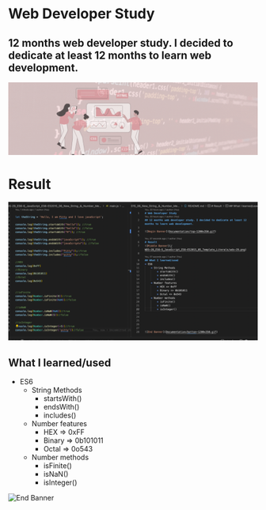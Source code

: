 # Web Developer Study
## 12 months web developer study. I decided to dedicate at least 12 months to learn web development.

![Begin Banner](Documentation/top-1200x350.gif)
 
# Result
![Middle Banner](/WDS-29_ES6-6_JavaScript_ES6-ES2015_06_New_String_&_Number_Methods/wds-29.png)
   
## What I learned/used
* ES6
    * String Methods
        * startsWith()
        * endsWith()
        * includes()
    * Number features
        * HEX => 0xFF
        * Binary => 0b101011
        * Octal => 0o543
    * Number methods
        * isFinite()
        * isNaN()
        * isInteger()



      

![End Banner](Documentation/botton-1200x350.gif)